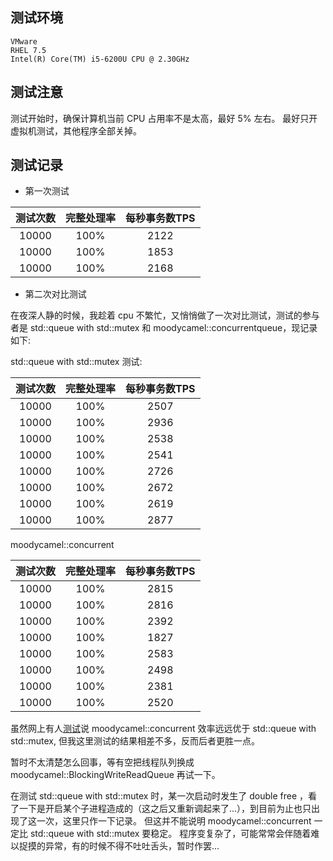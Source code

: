 
## 测试环境

    VMware
    RHEL 7.5
    Intel(R) Core(TM) i5-6200U CPU @ 2.30GHz

## 测试注意

测试开始时，确保计算机当前 CPU 占用率不是太高，最好 5% 左右。
最好只开虚拟机测试，其他程序全部关掉。

## 测试记录

- 第一次测试

| 测试次数 | 完整处理率 | 每秒事务数TPS |   
|:-------:|:---------:|:-------------:|
|  10000  |   100%    |      2122     |
|  10000  |   100%    |      1853     |
|  10000  |   100%    |      2168     |

- 第二次对比测试

在夜深人静的时候，我趁着 cpu 不繁忙，又悄悄做了一次对比测试，测试的参与者是 std::queue with std::mutex 和 moodycamel::concurrentqueue，现记录如下:

std::queue with std::mutex 测试:

| 测试次数 | 完整处理率 | 每秒事务数TPS |   
|:-------:|:---------:|:-------------:|
|  10000  |   100%    |      2507     |
|  10000  |   100%    |      2936     |
|  10000  |   100%    |      2538     |
|  10000  |   100%    |      2541     |
|  10000  |   100%    |      2726     |
|  10000  |   100%    |      2672     |
|  10000  |   100%    |      2619     |
|  10000  |   100%    |      2877     |

moodycamel::concurrent

| 测试次数 | 完整处理率 | 每秒事务数TPS |
|:-------:|:---------:|:-------------:|
|  10000  |   100%    |      2815     |
|  10000  |   100%    |      2816     |
|  10000  |   100%    |      2392     |
|  10000  |   100%    |      1827     |
|  10000  |   100%    |      2583     |
|  10000  |   100%    |      2498     |
|  10000  |   100%    |      2381     |
|  10000  |   100%    |      2520     |

虽然网上有人[测试](https://blog.csdn.net/zieckey/article/details/69803011)说 moodycamel::concurrent 效率远远优于 std::queue with std::mutex, 但我这里测试的结果相差不多，反而后者更胜一点。

暂时不太清楚怎么回事，等有空把线程队列换成 moodycamel::BlockingWriteReadQueue 再试一下。

在测试 std::queue with std::mutex 时，某一次启动时发生了 double free ，看了一下是开启某个子进程造成的（这之后又重新调起来了...），到目前为止也只出现了这一次，这里只作一下记录。
但这并不能说明 moodycamel::concurrent 一定比 std::queue with std::mutex 要稳定。
程序变复杂了，可能常常会伴随着难以捉摸的异常，有的时候不得不吐吐舌头，暂时作罢...